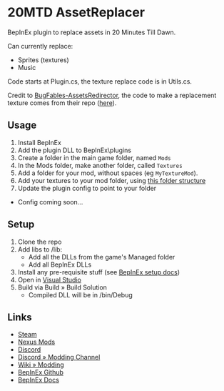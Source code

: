 # 20MTD AssetReplacer
BepInEx plugin to replace assets in 20 Minutes Till Dawn.

Can currently replace:

- Sprites (textures)
- Music

Code starts at Plugin.cs, the texture replace code is in Utils.cs.

Credit to [BugFables-AssetsRedirector](https://github.com/aldelaro5/BugFables-AssetsRedirector), the code to make a replacement texture comes from their repo ([here](https://github.com/aldelaro5/BugFables-AssetsRedirector/blob/1.0.0/AssetsRedirection.cs#L81)).

## Usage

1. Install BepInEx
1. Add the plugin DLL to BepInEx\plugins
1. Create a folder in the main game folder, named `Mods`
1. In the Mods folder, make another folder, called `Textures`
1. Add a folder for your mod, without spaces (eg `MyTextureMod`).
1. Add your textures to your mod folder, using [this folder structure](https://github.com/ithinkandicode/20MTD-Graphical-Overhaul/blob/main/filetree.txt)
1. Update the plugin config to point to your folder
  - Config coming soon...


## Setup

1. Clone the repo
2. Add libs to /lib:
	- Add all the DLLs from the game's Managed folder
	- Add all BepInEx DLLs
3. Install any pre-requisite stuff (see [BepInEx setup docs](https://docs.bepinex.dev/articles/dev_guide/plugin_tutorial/1_setup.html))
3. Open in [Visual Studio](https://visualstudio.microsoft.com/vs/community/)
4. Build via Build » Build Solution
	- Compiled DLL will be in /bin/Debug

## Links

- [Steam](https://store.steampowered.com/app/1966900/20_Minutes_Till_Dawn/)
- [Nexus Mods](https://www.nexusmods.com/20minutestildawn)
- [Discord](https://discord.gg/DtSPxBXtWJ)
- [Discord » Modding Channel](https://discord.com/channels/976039553683034122/987507054082162758)
- [Wiki » Modding](https://minutes-till-dawn.fandom.com/wiki/Modding)
- [BepInEx Github](https://github.com/BepInEx/BepInEx/releases)
- [BepInEx Docs](https://docs.bepinex.dev/index.html)
